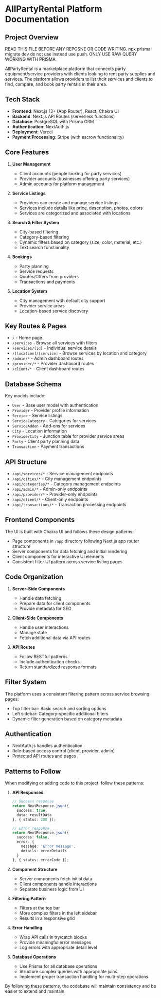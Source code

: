 # AllPartyRental Platform Documentation

## Project Overview

READ THIS FILE BEFORE ANY REPOSNE OR CODE WRITING.
npx prisma migrate dev do not use instead use push.
ONLY USE RAW QUERY WORKING WITH PRISMA.

AllPartyRental is a marketplace platform that connects party equipment/service providers with clients looking to rent party supplies and services. The platform allows providers to list their services and clients to find, compare, and book party rentals in their area.

## Tech Stack

- **Frontend**: Next.js 13+ (App Router), React, Chakra UI
- **Backend**: Next.js API Routes (serverless functions)
- **Database**: PostgreSQL with Prisma ORM
- **Authentication**: NextAuth.js
- **Deployment**: Vercel
- **Payment Processing**: Stripe (with escrow functionality)

## Core Features

1. **User Management**
   - Client accounts (people looking for party services)
   - Provider accounts (businesses offering party services)
   - Admin accounts for platform management

2. **Service Listings**
   - Providers can create and manage service listings
   - Services include details like price, description, photos, colors
   - Services are categorized and associated with locations

3. **Search & Filter System**
   - City-based filtering
   - Category-based filtering
   - Dynamic filters based on category (size, color, material, etc.)
   - Text search functionality

4. **Bookings**
   - Party planning
   - Service requests
   - Quotes/Offers from providers
   - Transactions and payments

5. **Location System**
   - City management with default city support
   - Provider service areas
   - Location-based service discovery

## Key Routes & Pages

- `/` - Home page
- `/services` - Browse all services with filters
- `/services/[id]` - Individual service details
- `/[location]/[service]` - Browse services by location and category
- `/admin/*` - Admin dashboard routes
- `/provider/*` - Provider dashboard routes
- `/client/*` - Client dashboard routes

## Database Schema

Key models include:
- `User` - Base user model with authentication
- `Provider` - Provider profile information
- `Service` - Service listings
- `ServiceCategory` - Categories for services
- `ServiceAddon` - Add-ons for services
- `City` - Location information
- `ProviderCity` - Junction table for provider service areas
- `Party` - Client party planning data
- `Transaction` - Payment transactions

## API Structure

- `/api/services/*` - Service management endpoints
- `/api/cities/*` - City management endpoints
- `/api/categories/*` - Category management endpoints
- `/api/admin/*` - Admin-only endpoints
- `/api/provider/*` - Provider-only endpoints
- `/api/client/*` - Client-only endpoints
- `/api/transactions/*` - Transaction processing endpoints

## Frontend Components

The UI is built with Chakra UI and follows these design patterns:
- Page components in `/app` directory following Next.js app router structure
- Server components for data fetching and initial rendering
- Client components for interactive UI elements
- Consistent filter UI pattern across service listing pages

## Code Organization

1. **Server-Side Components**
   - Handle data fetching
   - Prepare data for client components
   - Provide metadata for SEO

2. **Client-Side Components**
   - Handle user interactions
   - Manage state
   - Fetch additional data via API routes

3. **API Routes**
   - Follow RESTful patterns
   - Include authentication checks
   - Return standardized response formats
   
## Filter System

The platform uses a consistent filtering pattern across service browsing pages:
- Top filter bar: Basic search and sorting options
- Left sidebar: Category-specific additional filters
- Dynamic filter generation based on category metadata

## Authentication

- NextAuth.js handles authentication
- Role-based access control (client, provider, admin)
- Protected API routes and pages

## Patterns to Follow

When modifying or adding code to this project, follow these patterns:

1. **API Responses**
   ```typescript
   // Success response
   return NextResponse.json({ 
     success: true, 
     data: resultData 
   }, { status: 200 });
   
   // Error response
   return NextResponse.json({ 
     success: false, 
     error: { 
       message: 'Error message', 
       details: errorDetails 
     } 
   }, { status: errorCode });
   ```

2. **Component Structure**
   - Server components fetch initial data
   - Client components handle interactions
   - Separate business logic from UI

3. **Filtering Pattern**
   - Filters at the top bar
   - More complex filters in the left sidebar
   - Results in a responsive grid

4. **Error Handling**
   - Wrap API calls in try/catch blocks
   - Provide meaningful error messages
   - Log errors with appropriate detail level

5. **Database Operations**
   - Use Prisma for all database operations
   - Structure complex queries with appropriate joins
   - Implement proper transaction handling for multi-step operations

By following these patterns, the codebase will maintain consistency and be easier to extend and maintain. 